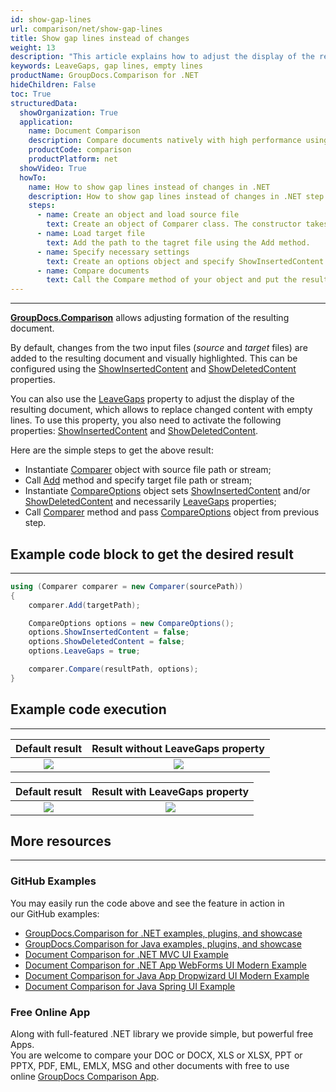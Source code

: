 ```yaml
---
id: show-gap-lines
url: comparison/net/show-gap-lines
title: Show gap lines instead of changes
weight: 13
description: "This article explains how to adjust the display of the resulting document so that the changed content is replaced with empty lines in GroupDocs.Comparison for .NET."
keywords: LeaveGaps, gap lines, empty lines
productName: GroupDocs.Comparison for .NET
hideChildren: False
toc: True
structuredData:
  showOrganization: True
  application:
    name: Document Comparison
    description: Compare documents natively with high performance using C# language and GroupDocs.Comparison for .NET
    productCode: comparison
    productPlatform: net
  showVideo: True
  howTo:
    name: How to show gap lines instead of changes in .NET
    description: How to show gap lines instead of changes in .NET step by step
    steps:
      - name: Create an object and load source file
        text: Create an object of Comparer class. The constructor takes the source file path parameter. You may specify absolute or relative file path as per your requirements.
      - name: Load target file
        text: Add the path to the tagret file using the Add method.
      - name: Specify necessary settings
        text: Create an options object and specify ShowInsertedContent and ShowDeletedContent of false value and LeaveGaps of true value.
      - name: Compare documents
        text: Call the Compare method of your object and put the resulting file path parameter and the options object.
---
```


---

**[GroupDocs.Comparison](https://products.groupdocs.com/comparison/net)** allows adjusting formation of the resulting document.

By default, changes from the two input files (_source_ and _target_ files) are added to the resulting document and visually highlighted. This can be configured using the [ShowInsertedContent](https://reference.groupdocs.com/comparison/net/groupdocs.comparison.options/compareoptions/properties/showinsertedcontent) and [ShowDeletedContent](https://reference.groupdocs.com/comparison/net/groupdocs.comparison.options/compareoptions/properties/showdeletedcontent) properties.

You can also use the [LeaveGaps](https://reference.groupdocs.com/error/404?path=comparison/net/groupdocs.comparison.options/compareoptions/properties/leavegaps) property to adjust the display of the resulting document, which allows to replace changed content with empty lines. To use this property, you also need to activate the following properties: [ShowInsertedContent](https://reference.groupdocs.com/comparison/net/groupdocs.comparison.options/compareoptions/properties/showinsertedcontent) and [ShowDeletedContent](https://reference.groupdocs.com/comparison/net/groupdocs.comparison.options/compareoptions/properties/showdeletedcontent).

Here are the simple steps to get the above result:

- Instantiate [Comparer](https://reference.groupdocs.com/comparison/net/groupdocs.comparison/comparer) object with source file path or stream;
- Call [Add](https://reference.groupdocs.com/comparison/net/groupdocs.comparison/comparer/methods/add/index) method and specify target file path or stream;
- Instantiate [CompareOptions](https://reference.groupdocs.com/comparison/net/groupdocs.comparison.options/compareoptions) object sets [ShowInsertedContent](https://reference.groupdocs.com/comparison/net/groupdocs.comparison.options/compareoptions/properties/showinsertedcontent) and/or [ShowDeletedContent](https://reference.groupdocs.com/comparison/net/groupdocs.comparison.options/compareoptions/properties/showdeletedcontent) and necessarily [LeaveGaps](https://reference.groupdocs.com/error/404?path=comparison/net/groupdocs.comparison.options/compareoptions/properties/leavegaps) properties;
- Call [Comparer](https://reference.groupdocs.com/comparison/net/groupdocs.comparison/comparer) method and pass [CompareOptions](https://reference.groupdocs.com/comparison/net/groupdocs.comparison.options/compareoptions) object from previous step.

## Example code block to get the desired result

---

```csharp
using (Comparer comparer = new Comparer(sourcePath))
{
    comparer.Add(targetPath);

    CompareOptions options = new CompareOptions();
    options.ShowInsertedContent = false;
    options.ShowDeletedContent = false;
    options.LeaveGaps = true;

    comparer.Compare(resultPath, options);
}
```

## Example code execution

---

|                        Default result                         |                Result without LeaveGaps property                 |
| :-----------------------------------------------------------: | :--------------------------------------------------------------: |
| ![](/comparison/net/images/show-gap-lines-default-result.png) | ![](/comparison/net/images/show-gap-lines-without-leavegaps.png) |

|                        Default result                         |                Result with LeaveGaps property                 |
| :-----------------------------------------------------------: | :-----------------------------------------------------------: |
| ![](/comparison/net/images/show-gap-lines-default-result.png) | ![](/comparison/net/images/show-gap-lines-with-leavegaps.png) |

## More resources

---

### GitHub Examples

You may easily run the code above and see the feature in action in our GitHub examples:

- [GroupDocs.Comparison for .NET examples, plugins, and showcase](https://github.com/groupdocs-comparison/GroupDocs.Comparison-for-.NET)
- [GroupDocs.Comparison for Java examples, plugins, and showcase](https://github.com/groupdocs-comparison/GroupDocs.Comparison-for-Java)
- [Document Comparison for .NET MVC UI Example](https://github.com/groupdocs-comparison/GroupDocs.Comparison-for-.NET-MVC)
- [Document Comparison for .NET App WebForms UI Modern Example](https://github.com/groupdocs-comparison/GroupDocs.Comparison-for-.NET-WebForms)
- [Document Comparison for Java App Dropwizard UI Modern Example](https://github.com/groupdocs-comparison/GroupDocs.Comparison-for-Java-Dropwizard)
- [Document Comparison for Java Spring UI Example](https://github.com/groupdocs-comparison/GroupDocs.Comparison-for-Java-Spring)

### Free Online App

Along with full-featured .NET library we provide simple, but powerful free Apps.  
You are welcome to compare your DOC or DOCX, XLS or XLSX, PPT or PPTX, PDF, EML, EMLX, MSG and other documents with free to use online [GroupDocs Comparison App](https://products.groupdocs.app/comparison).
